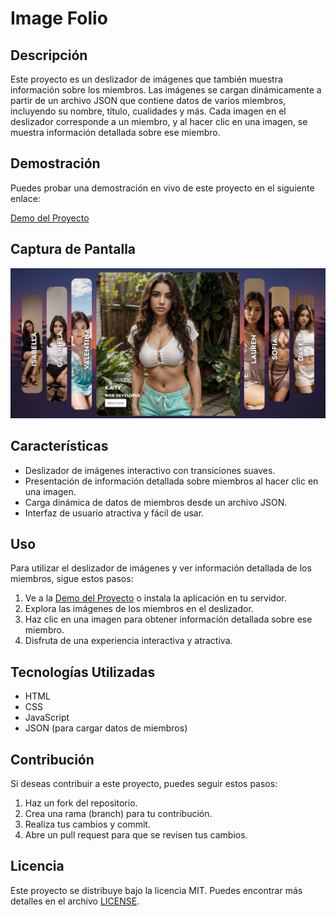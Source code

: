 # Image Folio

## Descripción

Este proyecto es un deslizador de imágenes que también muestra información sobre los miembros. Las imágenes se cargan dinámicamente a partir de un archivo JSON que contiene datos de varios miembros, incluyendo su nombre, título, cualidades y más. Cada imagen en el deslizador corresponde a un miembro, y al hacer clic en una imagen, se muestra información detallada sobre ese miembro.

## Demostración

Puedes probar una demostración en vivo de este proyecto en el siguiente enlace:

[Demo del Proyecto](https://proyect-image-folio.vercel.app/)

## Captura de Pantalla

![Deslizador de Imágenes](./assets/screenshots/screenshot.png)

## Características

- Deslizador de imágenes interactivo con transiciones suaves.
- Presentación de información detallada sobre miembros al hacer clic en una imagen.
- Carga dinámica de datos de miembros desde un archivo JSON.
- Interfaz de usuario atractiva y fácil de usar.

## Uso

Para utilizar el deslizador de imágenes y ver información detallada de los miembros, sigue estos pasos:

1. Ve a la [Demo del Proyecto](#) o instala la aplicación en tu servidor.
2. Explora las imágenes de los miembros en el deslizador.
3. Haz clic en una imagen para obtener información detallada sobre ese miembro.
4. Disfruta de una experiencia interactiva y atractiva.

## Tecnologías Utilizadas

- HTML
- CSS
- JavaScript
- JSON (para cargar datos de miembros)

## Contribución

Si deseas contribuir a este proyecto, puedes seguir estos pasos:

1. Haz un fork del repositorio.
2. Crea una rama (branch) para tu contribución.
3. Realiza tus cambios y commit.
4. Abre un pull request para que se revisen tus cambios.

## Licencia

Este proyecto se distribuye bajo la licencia MIT. Puedes encontrar más detalles en el archivo [LICENSE](LICENSE).
